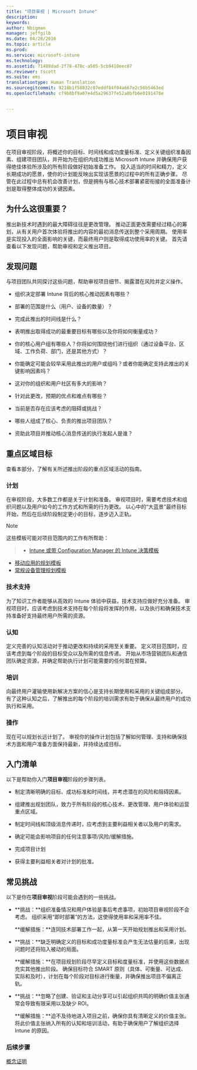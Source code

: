 ```yaml
---
title: "项目审视 | Microsoft Intune"
description: 
keywords: 
author: Nbigman
manager: jeffgilb
ms.date: 04/28/2016
ms.topic: article
ms.prod: 
ms.service: microsoft-intune
ms.technology: 
ms.assetid: 71488dad-2f78-478c-a505-5cb9410eec07
ms.reviewer: tscott
ms.suite: ems
translationtype: Human Translation
ms.sourcegitcommit: 9218b1f58032c07eddf84f04a667e2c56b5463ed
ms.openlocfilehash: cf9b8bf9a07e4d5a29637fe52a0bfb6e0191478e


---
```


# 项目审视
在项目审视阶段，将概述你的目标、时间线和成功度量标准、定义关键组织准备因素、组建项目团队，并开始为在组织内成功推出 Microsoft Intune 并确保用户获得绝佳体验所涉及的所有阶段做好初始准备工作。
投入适当的时间和精力，定义长期成功的愿景，使你的计划能反映出实现该愿景的过程中的所有正确步骤。 尽管在此过程中总有机会改善计划，但是拥有与核心技术部署紧密衔接的全面准备计划是取得整体成功的关键因素。

## 为什么这很重要？
推出新技术时遇到的最大障碍往往是更改管理。 推动正面更改需要经过精心的筹划，从有关用户首次体验将推出的内容的最初消息传送到整个采用周期。 使用率是实现投入的全面影响的关键，而最终用户则是取得成功使用率的关键。
首先请查看以下发现问题，帮助审视和定义推出项目。

## 发现问题
与项目团队共同探讨这些问题，帮助审视项目细节、揭露潜在风险并定义操作。

-   组织决定部署 Intune 背后的核心推动因素有哪些？

-   部署的范围是什么（用户、设备的数量）？
-   完成此推出的时间线是什么？

-   表明推出取得成功的最重要目标有哪些以及你将如何衡量成功？

-   你的核心用户组有哪些人？你将如何围绕他们进行组织（通过设备平台、区域、工作负荷、部门，还是其他方式）？

-   你能确定可能会较早采用此推出的用户或组吗？或者你能确定支持此推出的关键影响因素吗？

-   这对你的组织和用户社区有多大的影响？

-   针对此更改，预期的优点和难点有哪些？

-   当前是否存在应该考虑的阻碍或挑战？

-   哪些人组成了核心、负责的推出项目团队？

-   资助此项目并推动核心消息传送的执行发起人是谁？

## 重点区域目标
查看本部分，了解有关所述推出阶段的重点区域活动的指南。

### 计划

在审视阶段，大多数工作都是关于计划和准备。 审视项目时，需要考虑技术和组织问题以及用户如今的工作方式和所需的行为更改。 以心中的“大蓝景”最终目标开始，然后在后续阶段制定更小的目标，逐步迈入正轨。


 > [!NOTE]
 > 
 > 这些模板可能对项目范围内的工作有所帮助：
 > > - [Intune 或带 Configuration Manager 的 Intune 决策模板](https://gallery.technet.microsoft.com/Intune-or-Intune-with-900e8a78)
 > - [移动应用的规划模板](https://gallery.technet.microsoft.com/Mobile-app-planning-18689d59)
>- [常规设备管理规划模板](https://gallery.technet.microsoft.com/General-device-management-334c3792)

### 技术支持
为了知识工作者能够从高效的 Intune 体验中获益，技术支持应做好充分准备。 审视项目时，应该考虑到技术支持在每个阶段将发挥的作用，以及执行和确保技术支持准备好支持最终用户所需的资源。

### 认知
定义完善的认知活动对于推动更改和持续的采用至关重要。 定义项目范围时，应该考虑到每个阶段的目标受众以及所需的信息传递。 开始从市场营销团队和通信团队确定资源，并确定帮助执行计划可能需要的任何潜在预算。

### 培训
向最终用户灌输使用新解决方案的信心是支持长期使用和采用的关键组成部分。 有了这种认知之后，了解推出的每个阶段的培训需求有助于确保从最终用户的成功执行和采用。

### 操作
现在可以规划长远计划了。 审视你的操作计划包括了解如何管理、支持和确保技术方面和用户准备方面保持最新，并持续达成目标。

## 入门清单
以下是帮助你入门**项目审视**阶段的步骤列表。

-   制定清晰明确的目标、成功标准和时间线，并考虑潜在的风险和阻碍因素。

-   组建推出规划团队，致力于所有阶段的核心技术、更改管理、用户体验和运营重点区域。

-   制定时间线和顶级消息传递时，应考虑到主要利益相关者以及用户的需求。

-   确定可能会影响项目的任何注意事项/风险/缓解措施。

-   完成项目计划

-   获得主要利益相关者对计划的批准。

## 常见挑战
以下是你在**项目审视**阶段可能会遇到的一些挑战。

-   **挑战：**组织准备情况和用户体验是事后考虑事项，初始项目审视阶段不会考虑。 组织采用“即时部署”的方法，这使得使用率和采用率不佳。

    **缓解措施：**连同技术部署工作一起，从第一天开始规划推出和采用计划。

-   **挑战：**缺乏明确定义的目标和成功度量标准会产生无法估量的后果，出现问题时还将陷入被动的局面。

    **缓解措施：**在项目规划阶段尽早定义目标和度量标准，并使用这些数据点充实其他推出阶段。 确保目标符合 SMART 原则（具体、可衡量、可达成、实际和及时），计划在每个阶段对目标进行衡量，并确保推出项目不偏离正轨。

-   **挑战：**忽略了创建、验证和主动分享可以引起组织共鸣的明确价值主张通常会导致有限采用以及缺少 ROI。

    **缓解措施：**迫不及待地进入项目之前，确保你具有清晰定义的价值主张。 将此价值主张纳入所有的认知和培训活动，有助于确保用户了解组织选择 Intune 的原因。

### 后续步骤
[概念证明](proof-of-concept.md)



<!--HONumber=Jun16_HO4-->


